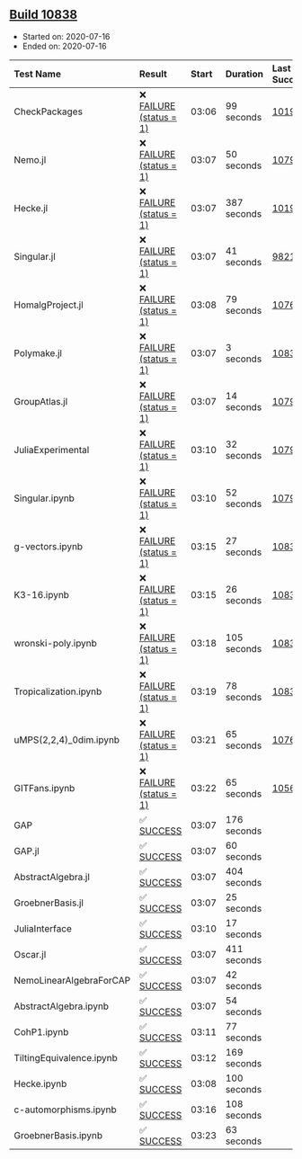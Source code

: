## [Build 10838](https://oscarci.mathematik.uni-kl.de/job/oscar/10838/)

* Started on: 2020-07-16
* Ended on: 2020-07-16

| Test Name    | Result | Start | Duration | Last Success | First Failure |
|:-------------|:-------|:------|:---------|:-------------|:--------------|
| CheckPackages | ❌ [FAILURE (status = 1)](https://oscarci.mathematik.uni-kl.de/job/oscar/10838/artifact/logs/build-10838/CheckPackages.log) | 03:06 | 99 seconds | [10197](https://oscarci.mathematik.uni-kl.de/job/oscar/10197/) | [10198](https://oscarci.mathematik.uni-kl.de/job/oscar/10198/) |
| Nemo.jl | ❌ [FAILURE (status = 1)](https://oscarci.mathematik.uni-kl.de/job/oscar/10838/artifact/logs/build-10838/Nemo.jl.log) | 03:07 | 50 seconds | [10790](https://oscarci.mathematik.uni-kl.de/job/oscar/10790/) | [10791](https://oscarci.mathematik.uni-kl.de/job/oscar/10791/) |
| Hecke.jl | ❌ [FAILURE (status = 1)](https://oscarci.mathematik.uni-kl.de/job/oscar/10838/artifact/logs/build-10838/Hecke.jl.log) | 03:07 | 387 seconds | [10197](https://oscarci.mathematik.uni-kl.de/job/oscar/10197/) | [10198](https://oscarci.mathematik.uni-kl.de/job/oscar/10198/) |
| Singular.jl | ❌ [FAILURE (status = 1)](https://oscarci.mathematik.uni-kl.de/job/oscar/10838/artifact/logs/build-10838/Singular.jl.log) | 03:07 | 41 seconds | [9821](https://oscarci.mathematik.uni-kl.de/job/oscar/9821/) | [9822](https://oscarci.mathematik.uni-kl.de/job/oscar/9822/) |
| HomalgProject.jl | ❌ [FAILURE (status = 1)](https://oscarci.mathematik.uni-kl.de/job/oscar/10838/artifact/logs/build-10838/HomalgProject.jl.log) | 03:08 | 79 seconds | [10765](https://oscarci.mathematik.uni-kl.de/job/oscar/10765/) | [10766](https://oscarci.mathematik.uni-kl.de/job/oscar/10766/) |
| Polymake.jl | ❌ [FAILURE (status = 1)](https://oscarci.mathematik.uni-kl.de/job/oscar/10838/artifact/logs/build-10838/Polymake.jl.log) | 03:07 | 3 seconds | [10833](https://oscarci.mathematik.uni-kl.de/job/oscar/10833/) | [10834](https://oscarci.mathematik.uni-kl.de/job/oscar/10834/) |
| GroupAtlas.jl | ❌ [FAILURE (status = 1)](https://oscarci.mathematik.uni-kl.de/job/oscar/10838/artifact/logs/build-10838/GroupAtlas.jl.log) | 03:07 | 14 seconds | [10790](https://oscarci.mathematik.uni-kl.de/job/oscar/10790/) | [10791](https://oscarci.mathematik.uni-kl.de/job/oscar/10791/) |
| JuliaExperimental | ❌ [FAILURE (status = 1)](https://oscarci.mathematik.uni-kl.de/job/oscar/10838/artifact/logs/build-10838/JuliaExperimental.log) | 03:10 | 32 seconds | [10790](https://oscarci.mathematik.uni-kl.de/job/oscar/10790/) | [10791](https://oscarci.mathematik.uni-kl.de/job/oscar/10791/) |
| Singular.ipynb | ❌ [FAILURE (status = 1)](https://oscarci.mathematik.uni-kl.de/job/oscar/10838/artifact/logs/build-10838/Singular.ipynb.log) | 03:10 | 52 seconds | [10790](https://oscarci.mathematik.uni-kl.de/job/oscar/10790/) | [10791](https://oscarci.mathematik.uni-kl.de/job/oscar/10791/) |
| g-vectors.ipynb | ❌ [FAILURE (status = 1)](https://oscarci.mathematik.uni-kl.de/job/oscar/10838/artifact/logs/build-10838/g-vectors.ipynb.log) | 03:15 | 27 seconds | [10833](https://oscarci.mathematik.uni-kl.de/job/oscar/10833/) | [10834](https://oscarci.mathematik.uni-kl.de/job/oscar/10834/) |
| K3-16.ipynb | ❌ [FAILURE (status = 1)](https://oscarci.mathematik.uni-kl.de/job/oscar/10838/artifact/logs/build-10838/K3-16.ipynb.log) | 03:15 | 26 seconds | [10833](https://oscarci.mathematik.uni-kl.de/job/oscar/10833/) | [10834](https://oscarci.mathematik.uni-kl.de/job/oscar/10834/) |
| wronski-poly.ipynb | ❌ [FAILURE (status = 1)](https://oscarci.mathematik.uni-kl.de/job/oscar/10838/artifact/logs/build-10838/wronski-poly.ipynb.log) | 03:18 | 105 seconds | [10832](https://oscarci.mathematik.uni-kl.de/job/oscar/10832/) | [10833](https://oscarci.mathematik.uni-kl.de/job/oscar/10833/) |
| Tropicalization.ipynb | ❌ [FAILURE (status = 1)](https://oscarci.mathematik.uni-kl.de/job/oscar/10838/artifact/logs/build-10838/Tropicalization.ipynb.log) | 03:19 | 78 seconds | [10837](https://oscarci.mathematik.uni-kl.de/job/oscar/10837/) | [10838](https://oscarci.mathematik.uni-kl.de/job/oscar/10838/) |
| uMPS(2,2,4)_0dim.ipynb | ❌ [FAILURE (status = 1)](https://oscarci.mathematik.uni-kl.de/job/oscar/10838/artifact/logs/build-10838/uMPS-2-2-4-_0dim.ipynb.log) | 03:21 | 65 seconds | [10765](https://oscarci.mathematik.uni-kl.de/job/oscar/10765/) | [10766](https://oscarci.mathematik.uni-kl.de/job/oscar/10766/) |
| GITFans.ipynb | ❌ [FAILURE (status = 1)](https://oscarci.mathematik.uni-kl.de/job/oscar/10838/artifact/logs/build-10838/GITFans.ipynb.log) | 03:22 | 65 seconds | [10566](https://oscarci.mathematik.uni-kl.de/job/oscar/10566/) | [10567](https://oscarci.mathematik.uni-kl.de/job/oscar/10567/) |
| GAP | ✅ [SUCCESS](https://oscarci.mathematik.uni-kl.de/job/oscar/10838/artifact/logs/build-10838/GAP.log) | 03:07 | 176 seconds |  |  |
| GAP.jl | ✅ [SUCCESS](https://oscarci.mathematik.uni-kl.de/job/oscar/10838/artifact/logs/build-10838/GAP.jl.log) | 03:07 | 60 seconds |  |  |
| AbstractAlgebra.jl | ✅ [SUCCESS](https://oscarci.mathematik.uni-kl.de/job/oscar/10838/artifact/logs/build-10838/AbstractAlgebra.jl.log) | 03:07 | 404 seconds |  |  |
| GroebnerBasis.jl | ✅ [SUCCESS](https://oscarci.mathematik.uni-kl.de/job/oscar/10838/artifact/logs/build-10838/GroebnerBasis.jl.log) | 03:07 | 25 seconds |  |  |
| JuliaInterface | ✅ [SUCCESS](https://oscarci.mathematik.uni-kl.de/job/oscar/10838/artifact/logs/build-10838/JuliaInterface.log) | 03:10 | 17 seconds |  |  |
| Oscar.jl | ✅ [SUCCESS](https://oscarci.mathematik.uni-kl.de/job/oscar/10838/artifact/logs/build-10838/Oscar.jl.log) | 03:07 | 411 seconds |  |  |
| NemoLinearAlgebraForCAP | ✅ [SUCCESS](https://oscarci.mathematik.uni-kl.de/job/oscar/10838/artifact/logs/build-10838/NemoLinearAlgebraForCAP.log) | 03:07 | 42 seconds |  |  |
| AbstractAlgebra.ipynb | ✅ [SUCCESS](https://oscarci.mathematik.uni-kl.de/job/oscar/10838/artifact/logs/build-10838/AbstractAlgebra.ipynb.log) | 03:07 | 54 seconds |  |  |
| CohP1.ipynb | ✅ [SUCCESS](https://oscarci.mathematik.uni-kl.de/job/oscar/10838/artifact/logs/build-10838/CohP1.ipynb.log) | 03:11 | 77 seconds |  |  |
| TiltingEquivalence.ipynb | ✅ [SUCCESS](https://oscarci.mathematik.uni-kl.de/job/oscar/10838/artifact/logs/build-10838/TiltingEquivalence.ipynb.log) | 03:12 | 169 seconds |  |  |
| Hecke.ipynb | ✅ [SUCCESS](https://oscarci.mathematik.uni-kl.de/job/oscar/10838/artifact/logs/build-10838/Hecke.ipynb.log) | 03:08 | 100 seconds |  |  |
| c-automorphisms.ipynb | ✅ [SUCCESS](https://oscarci.mathematik.uni-kl.de/job/oscar/10838/artifact/logs/build-10838/c-automorphisms.ipynb.log) | 03:16 | 108 seconds |  |  |
| GroebnerBasis.ipynb | ✅ [SUCCESS](https://oscarci.mathematik.uni-kl.de/job/oscar/10838/artifact/logs/build-10838/GroebnerBasis.ipynb.log) | 03:23 | 63 seconds |  |  |
